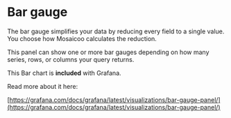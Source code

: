 # Bar gauge

The bar gauge simplifies your data by reducing every field to a single value. You choose how Mosaicoo calculates the reduction.

This panel can show one or more bar gauges depending on how many series, rows, or columns your query returns.

This Bar chart is **included** with Grafana.

Read more about it here:

[https://grafana.com/docs/grafana/latest/visualizations/bar-gauge-panel/](https://grafana.com/docs/grafana/latest/visualizations/bar-gauge-panel/)
